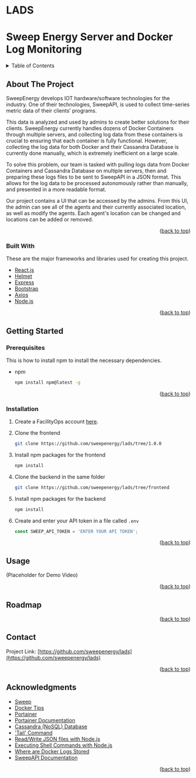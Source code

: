 # LADS
# Sweep Energy Server and Docker Log Monitoring

<!-- TABLE OF CONTENTS -->
<details>
  <summary>Table of Contents</summary>
  <ol>
    <li>
      <a href="#about-the-project">About The Project</a>
      <ul>
        <li><a href="#built-with">Built With</a></li>
      </ul>
    </li>
    <li>
      <a href="#getting-started">Getting Started</a>
      <ul>
        <li><a href="#prerequisites">Prerequisites</a></li>
        <li><a href="#installation">Installation</a></li>
      </ul>
    </li>
    <li><a href="#usage">Usage</a></li>
    <li><a href="#roadmap">Roadmap</a></li>
    <li><a href="#contact">Contact</a></li>
    <li><a href="#acknowledgments">Acknowledgments</a></li>
  </ol>
</details>



<!-- ABOUT THE PROJECT -->
## About The Project
SweepEnergy develops IOT hardware/software technologies for the industry. One of their technologies, SweepAPI, is used to collect time-series metric data of their clients’ programs. 

This data is analyzed and used by admins to create better solutions for their clients. SweepEnergy currently handles dozens of Docker Containers through multiple servers, and collecting log data from these containers is crucial to ensuring that each container is fully functional. However, collecting the log data for both Docker and their Cassandra Database is currently done manually, which is extremely inefficient on a large scale. 

To solve this problem, our team is tasked with pulling logs data from Docker Containers and Cassandra Database on multiple servers, then and preparing these logs files to be sent to SweepAPI in a JSON format. This allows for the log data to be processed autonomously rather than manually, and presented in a more readable format.

Our project contains a UI that can be accessed by the admins. From this UI, the admin can see all of the agents and their currently associated location, as well as modify the agents. Each agent's location can be changed and locations can be added or removed.

<p align="right">(<a href="#top">back to top</a>)</p>



### Built With

These are the major frameworks and libraries used for creating this project.

* [React.js](https://reactjs.org/)
* [Helmet](https://helmetjs.github.io/)
* [Express](https://expressjs.com/)
* [Bootstrap](https://getbootstrap.com)
* [Axios](https://github.com/axios/axios)
* [Node.js](https://nodejs.org/en/)

<p align="right">(<a href="#top">back to top</a>)</p>



<!-- GETTING STARTED -->
## Getting Started

### Prerequisites

This is how to install npm to install the necessary dependencies.
* npm
  ```sh
  npm install npm@latest -g
  ```

<p align="right">(<a href="#top">back to top</a>)</p>

### Installation

1. Create a FacilityOps account [here](https://app.facility-ops.com/login).
2. Clone the frontend
   ```sh
   git clone https://github.com/sweepenergy/lads/tree/1.0.0
   ```
   
3. Install npm packages for the frontend
   ```sh
   npm install
   ```
   
4. Clone the backend in the same folder
   ```sh
   git clone https://github.com/sweepenergy/lads/tree/frontend
   ```
   
5. Install npm packages for the backend
   ```sh
   npm install
   ```
   
6. Create and enter your API token in a file called `.env`
   ```js
   const SWEEP_API_TOKEN = 'ENTER YOUR API TOKEN';
   ```

<p align="right">(<a href="#top">back to top</a>)</p>



<!-- USAGE EXAMPLES -->
## Usage

(Placeholder for Demo Video)

<p align="right">(<a href="#top">back to top</a>)</p>

<!-- ROADMAP -->
## Roadmap

<p align="right">(<a href="#top">back to top</a>)</p>

<!-- CONTACT -->
## Contact

Project Link: [https://github.com/sweepenergy/lads](https://github.com/sweepenergy/lads)

<p align="right">(<a href="#top">back to top</a>)</p>

<!-- ACKNOWLEDGMENTS -->
## Acknowledgments

* [Sweep](https://sweep-ai.com/)
* [Docker Tips](https://betterprogramming.pub/about-var-run-docker-sock-3bfd276e12fd)
* [Portainer](https://www.portainer.io/)
* [Portainer Documentation](https://docs.portainer.io/v/ce-2.9/api/examples)
* [Cassandra (NoSQL) Database](https://www.geeksforgeeks.org/cassandra-nosql-database/)
* ['Tail' Command](https://blog.robertelder.org/intro-to-tail-command/)
* [Read/Write JSON files with Node.js](https://medium.com/@osiolabs/read-write-json-files-with-node-js-92d03cc82824)
* [Executing Shell Commands with Node.js](https://stackabuse.com/executing-shell-commands-with-node-js/)
* [Where are Docker Logs Stored](https://sematext.com/blog/docker-logs-location/)
* [SweepAPI Documentation](https://docs.sweepapi.com/)

<p align="right">(<a href="#top">back to top</a>)</p>
